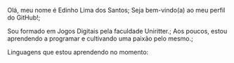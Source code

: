 Olá, meu nome é Edinho Lima dos Santos;
Seja bem-vindo(a) ao meu perfil do GitHub!;

Sou formado em Jogos Digitais pela faculdade Uniritter.;
Aos poucos, estou aprendendo a programar e cultivando uma paixão pelo mesmo.;

Linguagens que estou aprendendo no momento:
<i class="devicon-javascript-plain colored"></i> 


